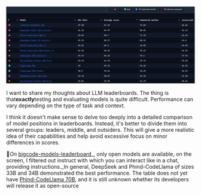 <!--
date: 2024-03-05T23:01:13
photo: ![Photo](2024-03-05-23-01-13.jpg)


-->

![Photo](2024-03-05-23-01-13.jpg)

I want to share my thoughts about LLM leaderboards. The thing is that**exactly**testing and evaluating models is quite difficult. Performance can vary depending on the type of task and context.

I think it doesn't make sense to delve too deeply into a detailed comparison of model positions in leaderboards. Instead, it's better to divide them into several groups: leaders, middle, and outsiders. This will give a more realistic idea of their capabilities and help avoid excessive focus on minor differences in scores.

🤗_On_ [bigcode-models-leaderboard](https://huggingface.co/spaces/bigcode/bigcode-models-leaderboard)_, only open models are available, on the screen, I filtered out instruct with which you can interact like in a chat, providing instructions._In general, DeepSeek and Phind-CodeLlama of sizes 33B and 34B demonstrated the best performance. The table does not yet have [Phind-CodeLlama 70B](https://www.phind.com/plans), and it is still unknown whether its developers will release it as open-source